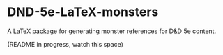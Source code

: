 # DND-5e-LaTeX-monsters

A LaTeX package for generating monster references for D&amp;D 5e content.

(README in progress, watch this space)
